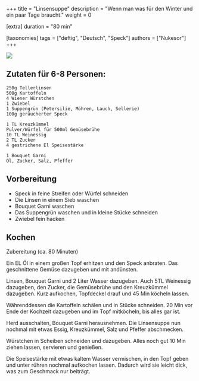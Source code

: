 +++
title = "Linsensuppe"
description = "Wenn man was für den Winter und ein paar Tage braucht."
weight = 0

[extra]
duration = "80 min"

[taxonomies]
tags = ["deftig", "Deutsch", "Speck"]
authors = ["Nukesor"]
+++


<div class="image" alt="Linsensuppe">
    <img src="/kochen/Linsensuppe.jpg" style="width:auto;"></img>
</div>

## Zutaten für 6-8 Personen:

```
250g Tellerlinsen
500g Kartoffeln
4 Wiener Würstchen
1 Zwiebel
1 Suppengrün (Petersilie, Möhren, Lauch, Sellerie)
100g geräucherter Speck

1 TL Kreuzkümmel
Pulver/Würfel für 500ml Gemüsebrühe
10 TL Weinessig
2 TL Zucker
4 gestrichene El Speisestärke

1 Bouquet Garni
Öl, Zucker, Salz, Pfeffer
```

## Vorbereitung

- Speck in feine Streifen oder Würfel schneiden
- Die Linsen in einem Sieb waschen
- Bouquet Garni waschen
- Das Suppengrün waschen und in kleine Stücke schneiden
- Zwiebel fein hacken

## Kochen

Zubereitung (ca. 80 Minuten)

Ein EL Öl in einem großen Topf erhitzen und den Speck anbraten.
Das geschnittene Gemüse dazugeben und mit andünsten.

Linsen, Bouquet Garni und 2 Liter Wasser dazugeben.
Auch 5TL Weinessig dazugeben, den Zucker, die Gemüsebrühe und den Kreuzkümmel dazugeben.
Kurz aufkochen, Topfdeckel drauf und 45 Min köcheln lassen.

Währenddessen die Kartoffeln schälen und in Stücke schneiden.
20 Min vor Ende der Kochzeit dazugeben und im Topf mitköcheln, bis alles gar ist.

Herd ausschalten, Bouquet Garni herausnehmen.
Die Linsensuppe nun nochmal mit etwas Essig, Kreuzkümmel, Salz und Pfeffer abschmecken.

Würstchen in Scheiben schneiden und dazugeben.
Alles noch gut 10 Min ziehen lassen, servieren und genießen.

Die Speisestärke mit etwas kaltem Wasser vermischen, in den Topf geben und unter rühren nochmal aufkochen lassen.
Dadurch wird sie leicht dick, was zum Geschmack nur beiträgt.
